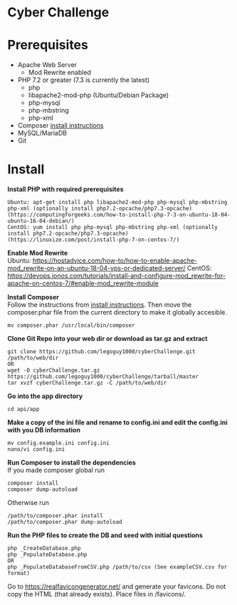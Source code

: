 # Cyber Challenge


# Prerequisites
* Apache Web Server
  * Mod Rewrite enabled
* PHP 7.2 or greater (7.3 is currently the latest)
  * php
  * libapache2-mod-php (Ubuntu/Debian Package)
  * php-mysql
  * php-mbstring
  * php-xml
* Composer [install instructions](https://getcomposer.org/download/)
* MySQL/MariaDB
* Git

# Install

**Install PHP with required prerequisites**
```
Ubuntu: apt-get install php libapache2-mod-php php-mysql php-mbstring php-xml (optionally install php7.2-opcache/php7.3-opcache) (https://computingforgeeks.com/how-to-install-php-7-3-on-ubuntu-18-04-ubuntu-16-04-debian/)
CentOS: yum install php php-mysql php-mbstring php-xml (optionally install php7.2-opcache/php7.3-opcache) (https://linuxize.com/post/install-php-7-on-centos-7/)
```

**Enable Mod Rewrite**  
Ubuntu: https://hostadvice.com/how-to/how-to-enable-apache-mod_rewrite-on-an-ubuntu-18-04-vps-or-dedicated-server/
CentOS: https://devops.ionos.com/tutorials/install-and-configure-mod_rewrite-for-apache-on-centos-7/#enable-mod_rewrite-module

**Install Composer**  
Follow the instructions from [install instructions](https://getcomposer.org/download/).  Then move the composer.phar file from the current directory to make it globally accesible.
```
mv composer.phar /usr/local/bin/composer
```

**Clone Git Repo into your web dir or download as tar.gz and extract**
```
git clone https://github.com/legoguy1000/cyberChallenge.git /path/to/web/dir
OR
wget -O cyberChallenge.tar.gz https://github.com/legoguy1000/cyberChallenge/tarball/master
tar xvzf cyberChallenge.tar.gz -C /path/to/web/dir
```

**Go into the app directory**
```
cd api/app
```

**Make a copy of the ini file and rename to config.ini and edit the config.ini with you DB information**
```
mv config.example.ini config.ini
nano/vi config.ini
```

**Run Composer to install the dependencies**  
If you made composer global run
```
composer install
composer dump-autoload
```
Otherwise run
```
/path/to/composer.phar install
/path/to/composer.phar dump-autoload
```

**Run the PHP files to create the DB and seed with initial questions**
```
php _CreateDatabase.php
php _PopulateDatabase.php
OR
php _PopulateDatabaseFromCSV.php /path/to/csv (See exampleCSV.csv for format)
```
Go to https://realfavicongenerator.net/ and generate your favicons.  Do not copy the HTML (that already exists). Place files in /favicons/.
